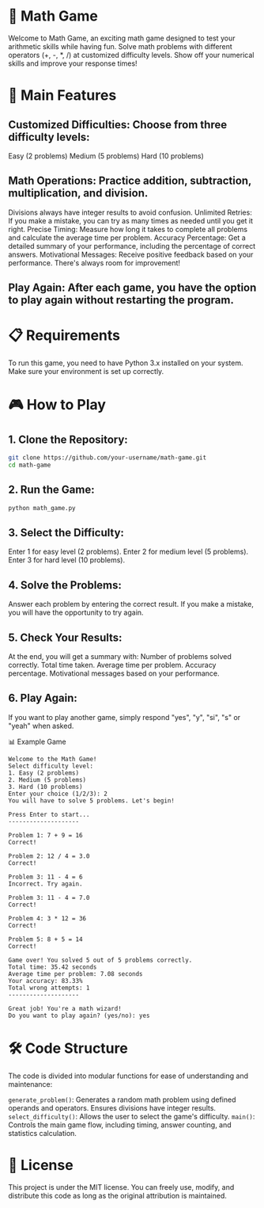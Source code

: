 # 🧮 Math Game
Welcome to Math Game, an exciting math game designed to test your arithmetic skills while having fun. Solve math problems with different operators (+, -, *, /) at customized difficulty levels. Show off your numerical skills and improve your response times!

# 🚀 Main Features

## Customized Difficulties: Choose from three difficulty levels:
Easy (2 problems)
Medium (5 problems)
Hard (10 problems)
## Math Operations: Practice addition, subtraction, multiplication, and division.
Divisions always have integer results to avoid confusion.
Unlimited Retries: If you make a mistake, you can try as many times as needed until you get it right.
Precise Timing: Measure how long it takes to complete all problems and calculate the average time per problem.
Accuracy Percentage: Get a detailed summary of your performance, including the percentage of correct answers.
Motivational Messages: Receive positive feedback based on your performance. There's always room for improvement!
## Play Again: After each game, you have the option to play again without restarting the program.

# 📋 Requirements
To run this game, you need to have Python 3.x installed on your system. Make sure your environment is set up correctly.

# 🎮 How to Play
## 1. Clone the Repository:
```bash
git clone https://github.com/your-username/math-game.git
cd math-game
```
## 2. Run the Game:
```bash
python math_game.py
```
## 3. Select the Difficulty:
Enter 1 for easy level (2 problems).
Enter 2 for medium level (5 problems).
Enter 3 for hard level (10 problems).
## 4. Solve the Problems:
Answer each problem by entering the correct result.
If you make a mistake, you will have the opportunity to try again.
## 5. Check Your Results:
At the end, you will get a summary with:
Number of problems solved correctly.
Total time taken.
Average time per problem.
Accuracy percentage.
Motivational messages based on your performance.
## 6. Play Again:
If you want to play another game, simply respond "yes", "y", "si", "s" or "yeah" when asked.

📊 Example Game
```plaintext
Welcome to the Math Game!
Select difficulty level:
1. Easy (2 problems)
2. Medium (5 problems)
3. Hard (10 problems)
Enter your choice (1/2/3): 2
You will have to solve 5 problems. Let's begin!

Press Enter to start...
--------------------

Problem 1: 7 + 9 = 16
Correct!

Problem 2: 12 / 4 = 3.0
Correct!

Problem 3: 11 - 4 = 6
Incorrect. Try again.

Problem 3: 11 - 4 = 7.0
Correct!

Problem 4: 3 * 12 = 36
Correct!

Problem 5: 8 + 5 = 14
Correct!

Game over! You solved 5 out of 5 problems correctly.
Total time: 35.42 seconds
Average time per problem: 7.08 seconds
Your accuracy: 83.33%
Total wrong attempts: 1
--------------------

Great job! You're a math wizard!
Do you want to play again? (yes/no): yes
```

# 🛠️ Code Structure
The code is divided into modular functions for ease of understanding and maintenance:

`generate_problem()`: Generates a random math problem using defined operands and operators. Ensures divisions have integer results.
`select_difficulty()`: Allows the user to select the game's difficulty.
`main()`: Controls the main game flow, including timing, answer counting, and statistics calculation.

# 📝 License
This project is under the MIT license. You can freely use, modify, and distribute this code as long as the original attribution is maintained.